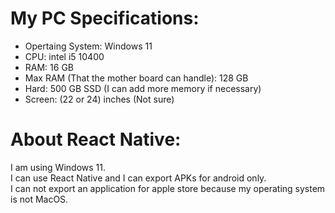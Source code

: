 # My PC Specifications:

- Opertaing System: Windows 11
- CPU: intel i5 10400
- RAM: 16 GB
- Max RAM (That the mother board can handle): 128 GB
- Hard: 500 GB SSD (I can add more memory if necessary)
- Screen: (22 or 24) inches (Not sure)


# About React Native:

I am using Windows 11.  
I can use React Native and I can export APKs for android only.  
I can not export an application for apple store because my operating system is not MacOS.  










